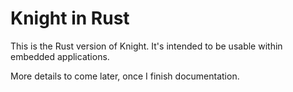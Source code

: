 # Knight in Rust
This is the Rust version of Knight. It's intended to be usable within embedded applications.

More details to come later, once I finish documentation.